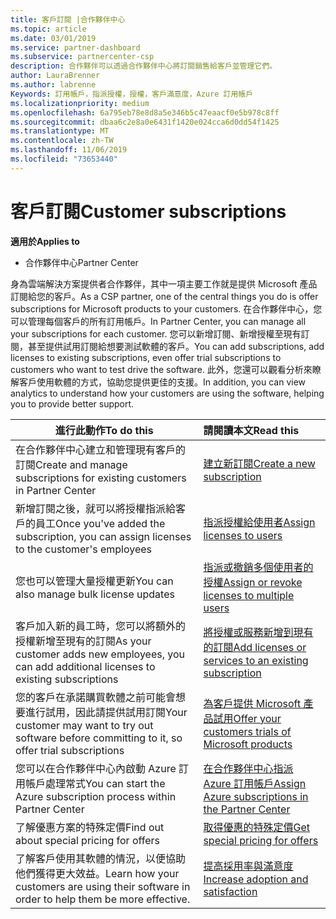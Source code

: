 ```yaml
---
title: 客戶訂閱 |合作夥伴中心
ms.topic: article
ms.date: 03/01/2019
ms.service: partner-dashboard
ms.subservice: partnercenter-csp
description: 合作夥伴可以透過合作夥伴中心將訂閱銷售給客戶並管理它們。
author: LauraBrenner
ms.author: labrenne
Keywords: 訂用帳戶，指派授權，授權，客戶滿意度，Azure 訂用帳戶
ms.localizationpriority: medium
ms.openlocfilehash: 6a795eb78e8d8a5e346b5c47eaacf0e5b978c8ff
ms.sourcegitcommit: dbaa6c2e8a0e6431f1420e024cca6d0dd54f1425
ms.translationtype: MT
ms.contentlocale: zh-TW
ms.lasthandoff: 11/06/2019
ms.locfileid: "73653440"
---
```

# <a name="customer-subscriptions"></a><span data-ttu-id="b1c2c-104">客戶訂閱</span><span class="sxs-lookup"><span data-stu-id="b1c2c-104">Customer subscriptions</span></span>

<span data-ttu-id="b1c2c-105">**適用於**</span><span class="sxs-lookup"><span data-stu-id="b1c2c-105">**Applies to**</span></span>

-  <span data-ttu-id="b1c2c-106">合作夥伴中心</span><span class="sxs-lookup"><span data-stu-id="b1c2c-106">Partner Center</span></span>

<span data-ttu-id="b1c2c-107">身為雲端解決方案提供者合作夥伴，其中一項主要工作就是提供 Microsoft 產品訂閱給您的客戶。</span><span class="sxs-lookup"><span data-stu-id="b1c2c-107">As a CSP partner, one of the central things you do is offer subscriptions for Microsoft products to your customers.</span></span> <span data-ttu-id="b1c2c-108">在合作夥伴中心，您可以管理每個客戶的所有訂用帳戶。</span><span class="sxs-lookup"><span data-stu-id="b1c2c-108">In Partner Center, you can manage all your subscriptions for each customer.</span></span> <span data-ttu-id="b1c2c-109">您可以新增訂閱、新增授權至現有訂閱，甚至提供試用訂閱給想要測試軟體的客戶。</span><span class="sxs-lookup"><span data-stu-id="b1c2c-109">You can add subscriptions, add licenses to existing subscriptions, even offer trial subscriptions to customers who want to test drive the software.</span></span> <span data-ttu-id="b1c2c-110">此外，您還可以觀看分析來瞭解客戶使用軟體的方式，協助您提供更佳的支援。</span><span class="sxs-lookup"><span data-stu-id="b1c2c-110">In addition, you can view analytics to understand how your customers are using the software, helping you to provide better support.</span></span>

|<span data-ttu-id="b1c2c-111">**進行此動作**</span><span class="sxs-lookup"><span data-stu-id="b1c2c-111">**To do this**</span></span>   |<span data-ttu-id="b1c2c-112">**請閱讀本文**</span><span class="sxs-lookup"><span data-stu-id="b1c2c-112">**Read this**</span></span>   |
|----------------------|:----------------------|
|<span data-ttu-id="b1c2c-113">在合作夥伴中心建立和管理現有客戶的訂閱</span><span class="sxs-lookup"><span data-stu-id="b1c2c-113">Create and manage subscriptions for existing customers in Partner Center</span></span>|[<span data-ttu-id="b1c2c-114">建立新訂閱</span><span class="sxs-lookup"><span data-stu-id="b1c2c-114">Create a new subscription</span></span>](create-a-new-subscription.md)|
|<span data-ttu-id="b1c2c-115">新增訂閱之後，就可以將授權指派給客戶的員工</span><span class="sxs-lookup"><span data-stu-id="b1c2c-115">Once you've added the subscription, you can assign licenses to the customer's employees</span></span>  |[<span data-ttu-id="b1c2c-116">指派授權給使用者</span><span class="sxs-lookup"><span data-stu-id="b1c2c-116">Assign licenses to users</span></span>](assign-licenses-to-users.md)|
|<span data-ttu-id="b1c2c-117">您也可以管理大量授權更新</span><span class="sxs-lookup"><span data-stu-id="b1c2c-117">You can also manage bulk license updates</span></span>   |[<span data-ttu-id="b1c2c-118">指派或撤銷多個使用者的授權</span><span class="sxs-lookup"><span data-stu-id="b1c2c-118">Assign or revoke licenses to multiple users</span></span>](bulk-license-provisioning-for-multiple-users.md)|
|<span data-ttu-id="b1c2c-119">客戶加入新的員工時，您可以將額外的授權新增至現有的訂閱</span><span class="sxs-lookup"><span data-stu-id="b1c2c-119">As your customer adds new employees, you can add additional licenses to existing subscriptions</span></span>   |[<span data-ttu-id="b1c2c-120">將授權或服務新增到現有的訂閱</span><span class="sxs-lookup"><span data-stu-id="b1c2c-120">Add licenses or services to an existing subscription</span></span>](add-licenses-or-services-to-an-existing-subscription.md)|
|<span data-ttu-id="b1c2c-121">您的客戶在承諾購買軟體之前可能會想要進行試用，因此請提供試用訂閱</span><span class="sxs-lookup"><span data-stu-id="b1c2c-121">Your customer may want to try out software before committing to it, so offer trial subscriptions</span></span>    |[<span data-ttu-id="b1c2c-122">為客戶提供 Microsoft 產品試用</span><span class="sxs-lookup"><span data-stu-id="b1c2c-122">Offer your customers trials of Microsoft products</span></span>](offer-your-customers-trials-of-microsoft-products.md)|
|<span data-ttu-id="b1c2c-123">您可以在合作夥伴中心內啟動 Azure 訂用帳戶處理常式</span><span class="sxs-lookup"><span data-stu-id="b1c2c-123">You can start the Azure subscription process within Partner Center</span></span>   |[<span data-ttu-id="b1c2c-124">在合作夥伴中心指派 Azure 訂用帳戶</span><span class="sxs-lookup"><span data-stu-id="b1c2c-124">Assign Azure subscriptions in the Partner Center</span></span>](assign-azure-subscriptions.md)|
|<span data-ttu-id="b1c2c-125">了解優惠方案的特殊定價</span><span class="sxs-lookup"><span data-stu-id="b1c2c-125">Find out about special pricing for offers</span></span>   |[<span data-ttu-id="b1c2c-126">取得優惠的特殊定價</span><span class="sxs-lookup"><span data-stu-id="b1c2c-126">Get special pricing for offers</span></span>](get-special-pricing-for-offers.md)|
|<span data-ttu-id="b1c2c-127">了解客戶使用其軟體的情況，以便協助他們獲得更大效益。</span><span class="sxs-lookup"><span data-stu-id="b1c2c-127">Learn how your customers are using their software in order to help them be more effective.</span></span>   | [<span data-ttu-id="b1c2c-128">提高採用率與滿意度</span><span class="sxs-lookup"><span data-stu-id="b1c2c-128">Increase adoption and satisfaction</span></span>](increasing-adoption-and-satisfaction.md)   | 

































 

 



